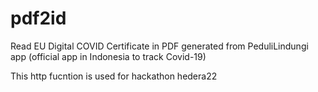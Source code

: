 # pdf2id
Read EU Digital COVID Certificate in PDF generated from PeduliLindungi app (official app in Indonesia to track Covid-19)

This http fucntion is used for hackathon hedera22
